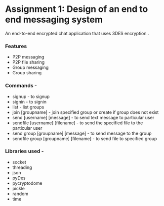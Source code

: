 # Assignment 1: Design of an end to end messaging system
<!-- ## GROUP Number - 28
## Team Members -
* Abhijeet Srivastava - 2020202011
* Rishi Tripathi - 2020202003
* Sanyam Jain - 2020201006
* Shubham Singh - 2020202002
 -->
 An end-to-end encrypted chat application that uses 3DES encryption .
 
### Features

* P2P messaging
* P2P file sharing
* Group messaging
* Group sharing
 
 
### Commands -
* signup - to signup
* signin - to signin
* list - list groups
* join [groupname] - join specified group or create if group does not exist
* send [username] [message] - to send text message to particular user
* sendfile [username] [filename] - to send the specified file to the particular user
* send group [groupname] [message] - to send message to the group
* sendfile group [groupname] [filename] - to send file to specified group

### Libraries used -
* socket
* threading
* json
* pyDes
* pycryptodome
* pickle
* random
* time
